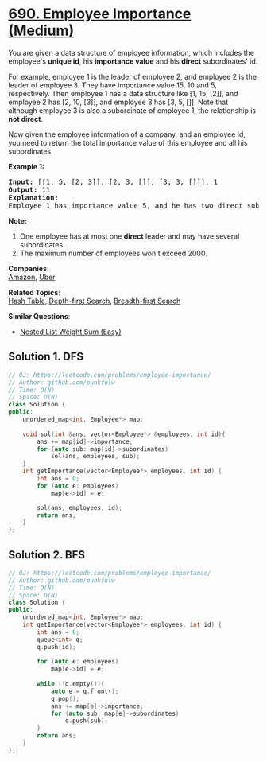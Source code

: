 # [690. Employee Importance (Medium)](https://leetcode.com/problems/employee-importance/)

<p>You are given a data structure of employee information, which includes the employee's <b>unique id</b>, his <b>importance value</b> and his <b>direct</b> subordinates' id. </p>

<p>For example, employee 1 is the leader of employee 2, and employee 2 is the leader of employee 3. They have importance value 15, 10 and 5, respectively. Then employee 1 has a data structure like [1, 15, [2]], and employee 2 has [2, 10, [3]], and employee 3 has [3, 5, []]. Note that although employee 3 is also a subordinate of employee 1, the relationship is <b>not direct</b>.</p>

<p>Now given the employee information of a company, and an employee id, you need to return the total importance value of this employee and all his subordinates.</p>

<p><b>Example 1:</b><br>
</p><pre><b>Input:</b> [[1, 5, [2, 3]], [2, 3, []], [3, 3, []]], 1
<b>Output:</b> 11
<b>Explanation:</b>
Employee 1 has importance value 5, and he has two direct subordinates: employee 2 and employee 3. They both have importance value 3. So the total importance value of employee 1 is 5 + 3 + 3 = 11.
</pre>
<p></p>

<p><b>Note:</b><br>
</p><ol>
<li>One employee has at most one <b>direct</b> leader and may have several subordinates.</li>
<li>The maximum number of employees won't exceed 2000.</li>
</ol>
<p></p>

**Companies**:  
[Amazon](https://leetcode.com/company/amazon), [Uber](https://leetcode.com/company/uber)

**Related Topics**:  
[Hash Table](https://leetcode.com/tag/hash-table/), [Depth-first Search](https://leetcode.com/tag/depth-first-search/), [Breadth-first Search](https://leetcode.com/tag/breadth-first-search/)

**Similar Questions**:
* [Nested List Weight Sum (Easy)](https://leetcode.com/problems/nested-list-weight-sum/)

## Solution 1. DFS

```cpp
// OJ: https://leetcode.com/problems/employee-importance/
// Author: github.com/punkfulw
// Time: O(N)
// Space: O(N)
class Solution {
public:
    unordered_map<int, Employee*> map;
    
    void sol(int &ans, vector<Employee*> &employees, int id){
        ans += map[id]->importance;
        for (auto sub: map[id]->subordinates)
            sol(ans, employees, sub);
    }
    int getImportance(vector<Employee*> employees, int id) {
        int ans = 0;
        for (auto e: employees)
            map[e->id] = e;

        sol(ans, employees, id);
        return ans;
    }
};
```

## Solution 2. BFS

```cpp
// OJ: https://leetcode.com/problems/employee-importance/
// Author: github.com/punkfulw
// Time: O(N)
// Space: O(N)
class Solution {
public:
    unordered_map<int, Employee*> map;
    int getImportance(vector<Employee*> employees, int id) {
        int ans = 0;
        queue<int> q;
        q.push(id);
        
        for (auto e: employees)
            map[e->id] = e; 
        
        while (!q.empty()){
            auto e = q.front();
            q.pop();
            ans += map[e]->importance;
            for (auto sub: map[e]->subordinates)
                q.push(sub);
        }
        return ans;
    }
};
```
